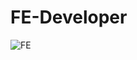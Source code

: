 # FE-Developer
![FE](https://blog.utopicode.io/wp-content/uploads/2023/03/A-Beginners-Guide-to-Front-end-Development_-Skills-Responsibilities-and-Tech-Stack.png)
